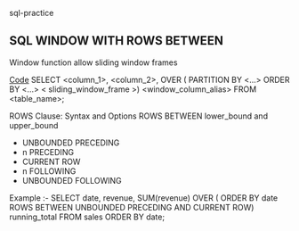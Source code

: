sql-practice


<h2>SQL WINDOW WITH ROWS BETWEEN</h2>

Window function allow sliding window frames

<u>Code</u>
SELECT <column_1>, <column_2>,
  OVER (
    PARTITION BY <...> 
    ORDER BY <...> 
        < sliding_window_frame >) <window_column_alias>
FROM <table_name>;

ROWS Clause: Syntax and Options
ROWS BETWEEN lower_bound and upper_bound

- UNBOUNDED PRECEDING
- n PRECEDING
- CURRENT ROW
- n FOLLOWING
- UNBOUNDED FOLLOWING

Example :-
SELECT date, revenue,
    SUM(revenue) OVER (
      ORDER BY date
      ROWS BETWEEN UNBOUNDED PRECEDING AND CURRENT ROW) running_total
FROM sales
ORDER BY date;
